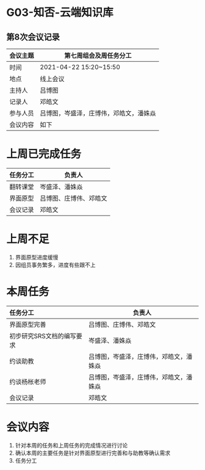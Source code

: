 # G03-知否-云端知识库

## 第8次会议记录

| 会议主题   | 第七周组会及周任务分工 |
| :-------  | ---------------------------- |
| 时间      | 2021-04-22 15:20~15:50 |
| 地点      | 线上会议               |
| 主持人    | 吕博图                 |
| 记录人    | 邓皓文                    |
| 参与人员  | 吕博图，岑盛泽，庄博伟，邓皓文，潘姝焱 |
| 会议内容  | 如下                         |

# 上周已完成任务

| 任务分工 | 负责人                 |
| :------- | ---------------------- |
| 翻转课堂 | 岑盛泽、潘姝焱        |
| 界面原型 | 吕博图、庄博伟、邓皓文 |
| 会议记录 | 邓皓文              |
# 上周不足

1. 界面原型进度缓慢
2. 因组员事务繁多，进度有些跟不上

# 本周任务

| 任务分工                  | 负责人                                 |
| :------------------------ | -------------------------------------- |
| 界面原型完善              | 吕博图、庄博伟、邓皓文                 |
| 初步研究SRS文档的编写要求 | 岑盛泽、潘姝焱                         |
| 约谈助教                  | 吕博图，岑盛泽，庄博伟，邓皓文，潘姝焱 |
| 约谈杨枨老师              | 吕博图，岑盛泽，庄博伟，邓皓文，潘姝焱 |
| 会议记录                  | 邓皓文                                 |



# 会议内容

1. 针对本周的任务和上周任务的完成情况进行讨论
2. 确认本周的主要任务是针对界面原型进行完善和与助教等确认需求
3. 任务分工
